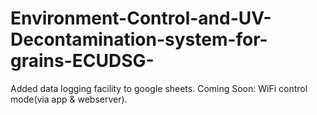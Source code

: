 # Environment-Control-and-UV-Decontamination-system-for-grains-ECUDSG-
Added data logging facility to google sheets.
Coming Soon: WiFi control mode(via app & webserver).
